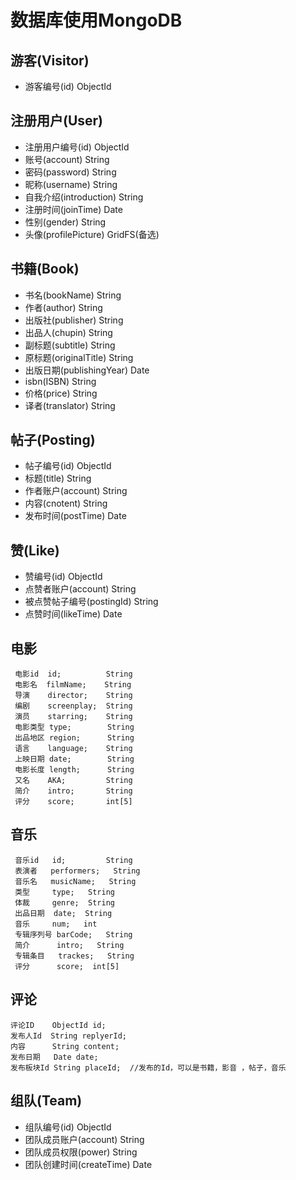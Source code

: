 # 数据库使用MongoDB

## 游客(Visitor)

* 游客编号(id)               ObjectId


## 注册用户(User)

* 注册用户编号(id)           ObjectId
* 账号(account)              String
* 密码(password)             String
* 昵称(username)             String
* 自我介绍(introduction)     String
* 注册时间(joinTime)         Date
* 性别(gender) 				 String
* 头像(profilePicture)       GridFS(备选)


##   书籍(Book)

- 书名(bookName)             String
- 作者(author)               String
- 出版社(publisher)          String
- 出品人(chupin)             String
- 副标题(subtitle)           String
- 原标题(originalTitle)      String
- 出版日期(publishingYear)   Date
- isbn(ISBN)                 String
- 价格(price)                String
- 译者(translator)           String


## 帖子(Posting)

* 帖子编号(id)               ObjectId
* 标题(title)                String
* 作者账户(account)          String
* 内容(cnotent)              String
* 发布时间(postTime)         Date


## 赞(Like)

* 赞编号(id) 				 ObjectId
* 点赞者账户(account) 		 String
* 被点赞帖子编号(postingId)  String
* 点赞时间(likeTime) 		 Date

## 电影

```
 电影id  id;          String    
 电影名  filmName;    String    
 导演    director;    String  
 编剧    screenplay;  String
 演员    starring;    String
 电影类型 type;        String
 出品地区 region;      String
 语言    language;    String
 上映日期 date;        String
 电影长度 length;      String
 又名    AKA;         String
 简介    intro;       String
 评分    score;       int[5]
```

## 音乐

```
 音乐id   id;         String
 表演者   performers;   String
 音乐名   musicName;   String
 类型     type;   String
 体裁     genre;  String
 出品日期  date;  String
 音乐     num;   int
 专辑序列号 barCode;   String
 简介      intro;   String
 专辑条目   trackes;   String
 评分      score;  int[5]
```

## 评论

```
评论ID    ObjectId id;  
发布人Id  String replyerId; 
内容      String content;
发布日期   Date date;
发布板块Id String placeId;  //发布的Id，可以是书籍，影音 ，帖子，音乐
```

## 组队(Team)

* 组队编号(id) 	             ObjectId
* 团队成员账户(account)      String
* 团队成员权限(power)        String
* 团队创建时间(createTime)   Date
